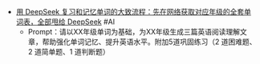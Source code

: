 - [用 DeepSeek 复习和记忆单词的大致流程：先在网络获取对应年级的全套单词表，全部甩给 DeepSeek](https://x.com/geekbb/status/1886735331275509987) #AI
	- Prompt：请以XX年级单词为基础，为XX年级生成三篇英语阅读理解文章，帮助强化单词记忆、提升英语水平。附加5道巩固练习（2 道困难题、2 道简单题、1 道判断题）